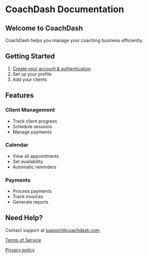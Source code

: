 # CoachDash Documentation

## Welcome to CoachDash
CoachDash helps you manage your coaching business efficiently.

## Getting Started
1. [Create your account & authentication](auth.md)
2. Set up your profile
3. Add your clients 

## Features
### Client Management
- Track client progress 
- Schedule sessions
- Manage payments

### Calendar
- View all appointments
- Set availability
- Automatic reminders

### Payments
- Process payments
- Track invoices
- Generate reports

## Need Help?
Contact support at support@coachdash.com

[Terms of Service](terms.md)

[Privacy policy](privacy.md)
